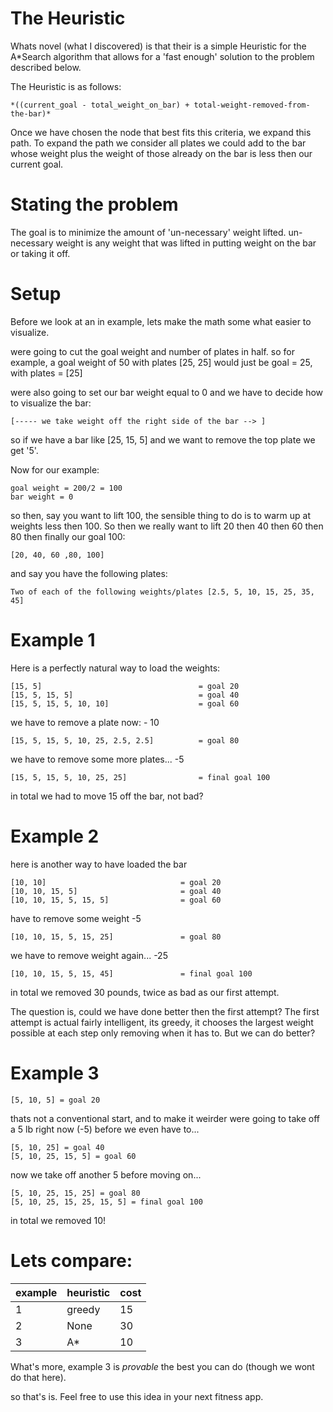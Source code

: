 The Heuristic
=====================================================
Whats novel (what I discovered) is that their is a simple Heuristic for
the A*Search algorithm that allows for a 'fast enough' solution to the problem
described below.

The Heuristic is as follows:

    *((current_goal - total_weight_on_bar) + total-weight-removed-from-the-bar)*

Once we have chosen the node that best fits this criteria, we expand this path.
To expand the path we consider all plates we could add to the bar
whose weight plus the weight of those already on the bar is less then our current goal.



Stating the problem
===================================================
The goal is to minimize the amount of 'un-necessary' weight lifted.
un-necessary weight is any weight that was lifted in putting weight on the 
bar or taking it off.


Setup
===================================================
Before we look at an in example, lets make the math some what easier to visualize.

were going to cut the goal weight and number of plates in half. 
so for example, a goal weight of 50 with plates [25, 25] would just be
goal = 25, with plates = [25]

were also going to set our bar weight equal to 0
and we have to decide how to visualize the bar:

    [----- we take weight off the right side of the bar --> ]

so if we have a bar like [25, 15, 5] and we want to remove the top plate we get '5'.

Now for our example:

    goal weight = 200/2 = 100
    bar weight = 0

so then, say you want to lift 100, the sensible thing to do is to warm up
at weights less then 100. So then we really want to lift 20 then 40 then 60 then
80 then finally our goal 100:

    [20, 40, 60 ,80, 100]

and say you have the following plates:

    Two of each of the following weights/plates [2.5, 5, 10, 15, 25, 35, 45]

Example 1
===================================================
Here is a perfectly natural way to load the weights:

    [15, 5]                                   = goal 20
    [15, 5, 15, 5]                            = goal 40
    [15, 5, 15, 5, 10, 10]                    = goal 60

we have to remove a plate now: - 10

    [15, 5, 15, 5, 10, 25, 2.5, 2.5]          = goal 80

we have to remove some more plates... -5

    [15, 5, 15, 5, 10, 25, 25]                = final goal 100

in total we had to move 15 off the bar, not bad? 

  
Example 2
===================================================
here is another way to have loaded the bar

    [10, 10]                              = goal 20
    [10, 10, 15, 5]                       = goal 40
    [10, 10, 15, 5, 15, 5]                = goal 60

have to remove some weight -5

    [10, 10, 15, 5, 15, 25]               = goal 80

we have to remove weight again... -25

    [10, 10, 15, 5, 15, 45]               = final goal 100

in total we removed 30 pounds, twice as bad as our first attempt.


The question is, could we have done better then the first attempt? The first
attempt is actual fairly intelligent, its greedy, it chooses the largest 
weight possible at each step only removing when it has to.
But we can do better?

Example 3 
==================================================
  
    [5, 10, 5] = goal 20

thats not a conventional start, and to make it weirder were going to take off a 5 lb
right now (-5) before we even have to...

    [5, 10, 25] = goal 40
    [5, 10, 25, 15, 5] = goal 60

now we take off another 5 before moving on...

    [5, 10, 25, 15, 25] = goal 80
    [5, 10, 25, 15, 25, 15, 5] = final goal 100

in total we removed 10!


Lets compare:
=================================================

| example | heuristic | cost |
|---------|-----------|------|
| 1       | greedy    | 15   |
| 2       | None      | 30   |
| 3       | A*        | 10   |

What's more, example 3 is *provable* the best you can do 
(though we wont do that here).

so that's is. Feel free to use this idea in your next fitness app.
